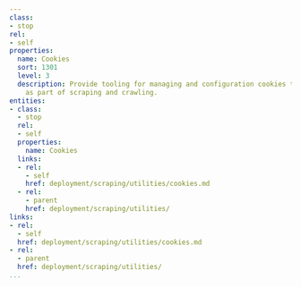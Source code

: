 ```yaml
---
class:
- stop
rel:
- self
properties:
  name: Cookies
  sort: 1301
  level: 3
  description: Provide tooling for managing and configuration cookies that are used
    as part of scraping and crawling.
entities:
- class:
  - stop
  rel:
  - self
  properties:
    name: Cookies
  links:
  - rel:
    - self
    href: deployment/scraping/utilities/cookies.md
  - rel:
    - parent
    href: deployment/scraping/utilities/
links:
- rel:
  - self
  href: deployment/scraping/utilities/cookies.md
- rel:
  - parent
  href: deployment/scraping/utilities/
...
```

